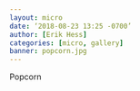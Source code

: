 ```yaml
---
layout: micro
date: ‘2018-08-23 13:25 -0700’
author: [Erik Hess]
categories: [micro, gallery]
banner: popcorn.jpg
---
```

Popcorn
